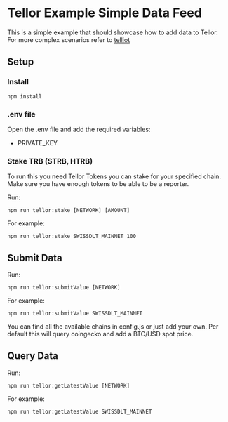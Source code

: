 # Tellor Example Simple Data Feed


This is a simple example that should showcase how to add data to Tellor. For more complex scenarios refer to [telliot](https://github.com/tellor-io/telliot-feeds) 

## Setup 

### Install

```npm install```

### .env file

Open the .env file and add the required variables:

- PRIVATE_KEY


### Stake TRB (STRB, HTRB)

To run this you need Tellor Tokens you can stake for your specified chain. Make sure you have enough tokens to be able to be a reporter.

Run:

````npm run tellor:stake [NETWORK] [AMOUNT]````

For example:

````npm run tellor:stake SWISSDLT_MAINNET 100````


## Submit Data

Run:

````npm run tellor:submitValue [NETWORK]````

For example:

````npm run tellor:submitValue SWISSDLT_MAINNET````

You can find all the available chains in config.js or just add your own. Per default this will query coingecko and add a BTC/USD spot price.

## Query Data

Run:

````npm run tellor:getLatestValue [NETWORK]````

For example:

````npm run tellor:getLatestValue SWISSDLT_MAINNET````